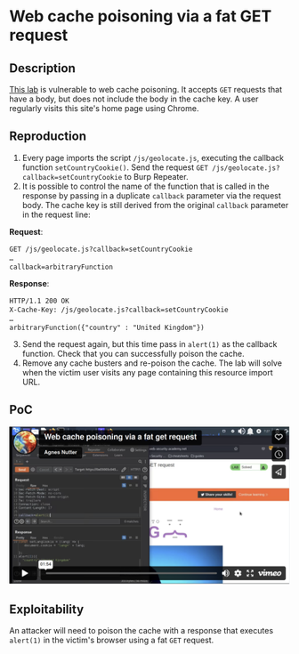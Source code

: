 # Web cache poisoning via a fat GET request

## Description

[This lab](https://portswigger.net/web-security/web-cache-poisoning/exploiting-implementation-flaws/lab-web-cache-poisoning-fat-get) is vulnerable to web cache poisoning. It accepts `GET` requests that have a body, but does not include the body in the cache key. A user regularly visits this site's home page using Chrome. 

## Reproduction

1. Every page imports the script `/js/geolocate.js`, executing the callback function `setCountryCookie()`. Send the request `GET /js/geolocate.js?callback=setCountryCookie` to Burp Repeater.
2. It is possible to control the name of the function that is called in the response by passing in a duplicate `callback` parameter via the request body. The cache key is still derived from the original `callback` parameter in the request line:

**Request**:

```text
GET /js/geolocate.js?callback=setCountryCookie
…
callback=arbitraryFunction
```

**Response**:

```text
HTTP/1.1 200 OK
X-Cache-Key: /js/geolocate.js?callback=setCountryCookie
…
arbitraryFunction({"country" : "United Kingdom"})
```

3. Send the request again, but this time pass in `alert(1)` as the callback function. Check that you can successfully poison the cache.
4. Remove any cache busters and re-poison the cache. The lab will solve when the victim user visits any page containing this resource import URL.

## PoC

[![Screencast PoC Web cache poisoning via a fat GET request](../../_static/images/vids/wcp-fat-request.png)](https://vimeo.com/798705860)

## Exploitability

An attacker will need to poison the cache with a response that executes `alert(1)` in the victim's browser using a fat `GET` request. 
